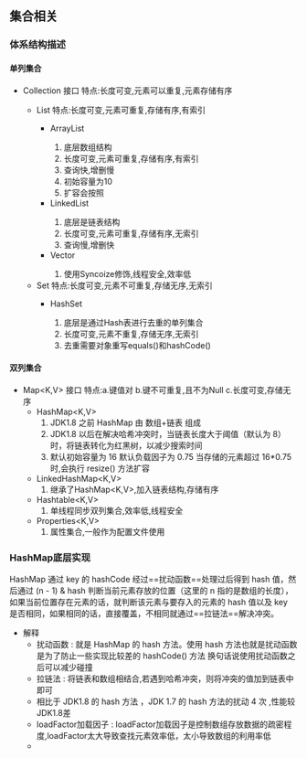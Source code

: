 ## 集合相关
### 体系结构描述
#### 单列集合
- Collection<E> 接口 特点:长度可变,元素可以重复,元素存储有序
	-  List<E> 特点:长度可变,元素可重复,存储有序,有索引
		- ArrayList<E> 
			1. 底层数组结构
			2. 长度可变,元素可重复,存储有序,有索引
			3. 查询快,增删慢
			4. 初始容量为10
			5. 扩容会按照
		- LinkedList<E>
			1. 底层是链表结构
			2. 长度可变,元素可重复,存储有序,无索引
			3. 查询慢,增删快
 		- Vector<E>
	 		1. 使用Syncoize修饰,线程安全,效率低
	-  Set<E> 特点:长度可变,元素不可重复,存储无序,无索引
		- HashSet<E>
			1. 底层是通过Hash表进行去重的单列集合
			2. 长度可变,元素不重复,存储无序,无索引
			3. 去重需要对象重写equals()和hashCode()
#### 双列集合
- Map<K,V> 接口 特点:a.键值对 b.键不可重复,且不为Null c.长度可变,存储无序
	- HashMap<K,V>
		1. JDK1.8 之前 HashMap 由 数组+链表 组成
		2. JDK1.8 以后在解决哈希冲突时，当链表长度大于阈值（默认为 8）时，将链表转化为红黑树，以减少搜索时间
		3. 默认初始容量为 16 默认负载因子为 0.75 当存储的元素超过 16*0.75 时,会执行 resize() 方法扩容
	- LinkedHashMap<K,V>
		1. 继承了HashMap<K,V>,加入链表结构,存储有序
	- Hashtable<K,V>
		1. 单线程同步双列集合,效率低,线程安全
	- Properties<K,V>
		1. 属性集合,一般作为配置文件使用
### HashMap底层实现 
HashMap 通过 key 的 hashCode 经过==扰动函数==处理过后得到 hash 值，然后通过 (n - 1) & hash 判断当前元素存放的位置（这里的 n 指的是数组的长度），如果当前位置存在元素的话，就判断该元素与要存入的元素的 hash 值以及 key 是否相同，如果相同的话，直接覆盖，不相同就通过==拉链法==解决冲突。
- 解释
	- 扰动函数 : 就是 HashMap 的 hash 方法。使用 hash 方法也就是扰动函数是为了防止一些实现比较差的 hashCode() 方法 换句话说使用扰动函数之后可以减少碰撞
	- 拉链法 : 将链表和数组相结合,若遇到哈希冲突，则将冲突的值加到链表中即可 
	- 相比于 JDK1.8 的 hash 方法 ，JDK 1.7 的 hash 方法的扰动 4 次 ,性能较JDK1.8差
	- loadFactor加载因子 : loadFactor加载因子是控制数组存放数据的疏密程度,loadFactor太大导致查找元素效率低，太小导致数组的利用率低
	- 